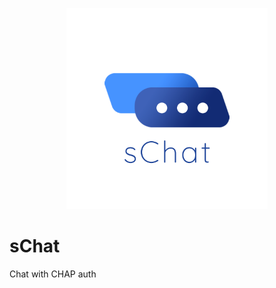 
<p align="center">
<img width="322" alt="logo" src="https://raw.githubusercontent.com/Edix96/sChat/master/brand/logo.png">
</p>

# sChat

Chat with CHAP auth
